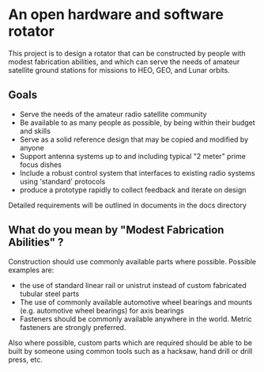 # An open hardware and software rotator

This project is to design a rotator that can be constructed by people with modest fabrication abilities, and which can serve the needs of amateur satellite ground stations for missions to HEO, GEO, and Lunar orbits.

## Goals

* Serve the needs of the amateur radio satellite community
* Be available to as many people as possible, by being within their budget and skills
* Serve as a solid reference design that may be copied and modified by anyone
* Support antenna systems up to and including typical "2 meter" prime focus dishes
* Include a robust control system that interfaces to existing radio systems using 'standard' protocols
* produce a prototype rapidly to collect feedback and iterate on design

Detailed requirements will be outlined in documents in the docs directory

## What do you mean by "Modest Fabrication Abilities" ?

Construction should use commonly available parts where possible. Possible examples are:
 * the use of standard linear rail or unistrut instead of custom fabricated tubular steel parts
 * The use of commonly available automotive wheel bearings and mounts (e.g. automotive wheel bearings) for axis bearings
 * Fasteners should be commonly available anywhere in the world. Metric fasteners are strongly preferred.

Also where possible, custom parts which are required should be able to be built by someone using common tools such as a hacksaw, hand drill or drill press, etc.

